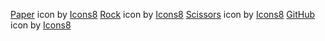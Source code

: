 <a target="_blank" href="https://icons8.com/icon/6552/paper">Paper</a> icon by <a target="_blank" href="https://icons8.com">Icons8</a>
<a target="_blank" href="https://icons8.com/icon/37409/rock">Rock</a> icon by <a target="_blank" href="https://icons8.com">Icons8</a>
<a target="_blank" href="https://icons8.com/icon/37828/scissors">Scissors</a> icon by <a target="_blank" href="https://icons8.com">Icons8</a>
<a target="_blank" href="https://icons8.com/icon/12599/github">GitHub</a> icon by <a target="_blank" href="https://icons8.com">Icons8</a>
